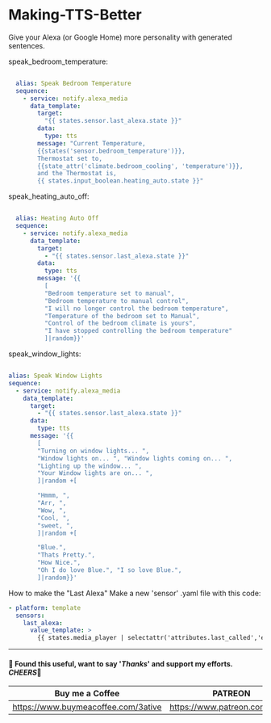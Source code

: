 # Making-TTS-Better
Give your Alexa (or Google Home) more personality with generated sentences.

speak_bedroom_temperature:
```yaml

  alias: Speak Bedroom Temperature
  sequence:
    - service: notify.alexa_media
      data_template:
        target: 
          "{{ states.sensor.last_alexa.state }}"
        data:
          type: tts
        message: "Current Temperature,
        {{states('sensor.bedroom_temperature')}},
        Thermostat set to,
        {{state_attr('climate.bedroom_cooling', 'temperature')}},
        and the Thermostat is,
        {{ states.input_boolean.heating_auto.state }}"
```

speak_heating_auto_off:

```yaml

  alias: Heating Auto Off
  sequence:
    - service: notify.alexa_media
      data_template:
        target:
          - "{{ states.sensor.last_alexa.state }}"
        data:
          type: tts
        message: '{{
          [
          "Bedroom temperature set to manual",
          "Bedroom temperature to manual control",
          "I will no longer control the bedroom temperature",
          "Temperature of the bedroom set to Manual",
          "Control of the bedroom climate is yours",
          "I have stopped controlling the bedroom temperature"
          ]|random}}'
  ```
  
  speak_window_lights:
  ```yaml

  alias: Speak Window Lights
  sequence:
    - service: notify.alexa_media
      data_template:
        target:
          - "{{ states.sensor.last_alexa.state }}"
        data:
          type: tts
        message: '{{
          [
          "Turning on window lights... ",
          "Window lights on... ", "Window lights coming on... ",
          "Lighting up the window... ",
          "Your Window lights are on... ",
          ]|random +[

          "Hmmm, ",
          "Arr, ",
          "Wow, ",
          "Cool, ",
          "sweet, ",
          ]|random +[

          "Blue.",
          "Thats Pretty.",
          "How Nice.",
          "Oh I do love Blue.", "I so love Blue.",
          ]|random}}'
```

How to make the "Last Alexa"
Make a new 'sensor' .yaml file with this code:
```yaml
- platform: template
  sensors:
    last_alexa:
      value_template: >
        {{ states.media_player | selectattr('attributes.last_called','eq',true) | map(attribute='entity_id') | first }}
```

___
#### 💖 Found this useful, want to say '*Thanks*' and support my efforts. *CHEERS*🍺
| Buy me a Coffee | PATREON |
|-----------------|---------|
| https://www.buymeacoffee.com/3ative | https://www.patreon.com/3ative |

